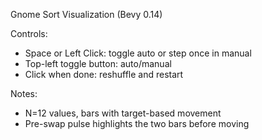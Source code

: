 Gnome Sort Visualization (Bevy 0.14)

Controls:
- Space or Left Click: toggle auto or step once in manual
- Top-left toggle button: auto/manual
- Click when done: reshuffle and restart

Notes:
- N=12 values, bars with target-based movement
- Pre-swap pulse highlights the two bars before moving
